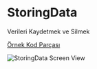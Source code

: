 # StoringData

Verileri Kaydetmek ve Silmek

[Örnek Kod Parçası](https://github.com/zumrudu-anka/android-studio-studies/blob/master/StoringData/app/src/main/java/com/zumrudu_anka/storingdata/MainActivity.java)

![StoringData Screen View](https://github.com/zumrudu-anka/AndroidStudioStudies/blob/master/Presentations/StoringData.gif)